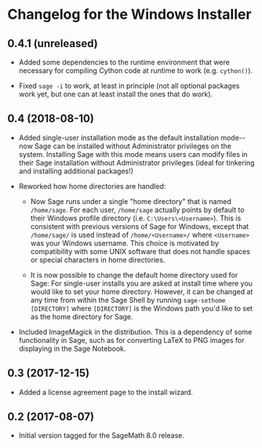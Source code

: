 Changelog for the Windows Installer
===================================

0.4.1 (unreleased)
------------------

* Added some dependencies to the runtime environment that were necessary
  for compiling Cython code at runtime to work (e.g. `cython()`).

* Fixed `sage -i` to work, at least in principle (not all optional packages
  work yet, but one can at least install the ones that do work).


0.4 (2018-08-10)
----------------

* Added single-user installation mode as the default installation mode--now
  Sage can be installed without Administrator privileges on the system.
  Installing Sage with this mode means users can modify files in their Sage
  installation without Administrator privileges (ideal for tinkering and
  installing additional packages!)

* Reworked how home directories are handled:

  * Now Sage runs under a single "home directory" that is named
    `/home/sage`.  For each user, `/home/sage` actually points by default to
    their Windows profile directory (i.e. `C:\Users\<Username>`).  This is
    consistent with previous versions of Sage for Windows, except that
    `/home/sage/` is used instead of `/home/<Username>/` where `<Username>`
    was your Windows username.  This choice is motivated by compatibility
    with some UNIX software that does not handle spaces or special
    characters in home directories.

  * It is now possible to change the default home directory used for Sage:
    For single-user installs you are asked at install time where you would
    like to set your home directory.  However, it can be changed at any time
    from within the Sage Shell by running `sage-sethome [DIRECTORY]` where
    `[DIRECTORY]` is the Windows path you'd like to set as the home
    directory for Sage.

* Included ImageMagick in the distribution.  This is a dependency of some
  functionality in Sage, such as for converting LaTeX to PNG images for
  displaying in the Sage Notebook.


0.3 (2017-12-15)
----------------

* Added a license agreement page to the install wizard.


0.2 (2017-08-07)
----------------

* Initial version tagged for the SageMath 8.0 release.

